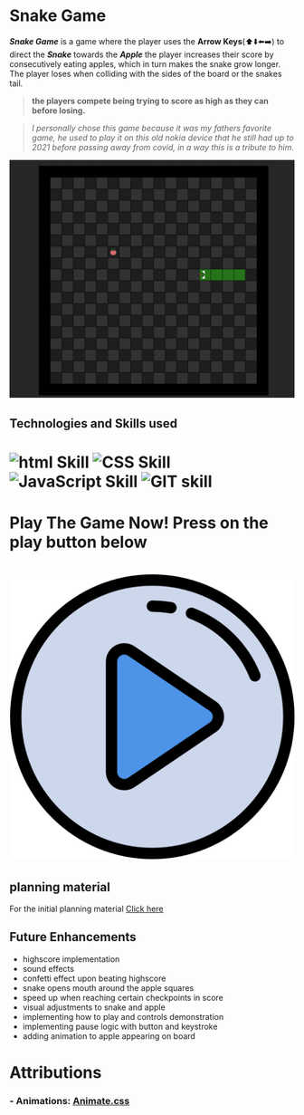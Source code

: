 # Snake Game
***Snake Game*** is a game where the player uses the **Arrow Keys**(⬆️⬇️⬅️➡️) to direct the ***Snake***
towards the ***Apple*** the player increases their score by consecutively eating apples, which in turn makes the snake grow longer. The player loses when colliding with the sides of the board or the snakes tail.

> **the players compete being trying to score as high as they can before losing.** 

>*I personally chose this game because it was my fathers favorite game, he used to play it on this old nokia device that he still had up to 2021 before passing away from covid, in a way this is a tribute to him.* 





![Snake Game Screenshot](./assets/readme/screenshot.png)
## Technologies and Skills used
# ![html Skill](https://img.shields.io/badge/HTML-239120?style=for-the-badge&logo=html5&logoColor=white)  ![CSS Skill](https://img.shields.io/badge/CSS-239120?&style=for-the-badge&logo=css3&logoColor=white) ![JavaScript Skill](https://img.shields.io/badge/JavaScript-323330?style=for-the-badge&logo=javascript&logoColor=F7DF1E) ![GIT skill](https://img.shields.io/badge/GIT-E44C30?style=for-the-badge&logo=git&logoColor=white)


# Play The Game Now! Press on the play button below
# [![Play](./assets/readme/play.png)](https://fsharayri.github.io/Snake-Game/) 






## planning material
For the initial planning material [Click here](https://docs.google.com/document/d/1KdzVdU4wa9pIRd8ItaUslJwcO0XZ_I8rpmsuNOFbUW0/edit)






## Future Enhancements
- highscore implementation
- sound effects 
- confetti effect upon beating highscore 
- snake opens mouth around the apple squares
- speed up when reaching certain checkpoints in score
- visual adjustments to snake and apple
- implementing how to play and controls demonstration
- implementing pause logic with button and keystroke
- adding animation to apple appearing on board










# Attributions
### - Animations: [Animate.css](https://animate.style/)